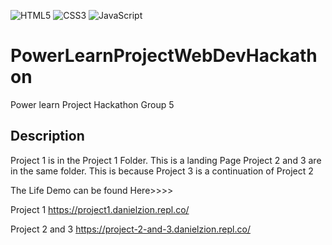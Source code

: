 ![HTML5](https://img.shields.io/badge/html5-%23E34F26.svg?style=for-the-badge&logo=html5&logoColor=white)
![CSS3](https://img.shields.io/badge/css3-%231572B6.svg?style=for-the-badge&logo=css3&logoColor=white)
![JavaScript](https://img.shields.io/badge/javascript-%23323330.svg?style=for-the-badge&logo=javascript&logoColor=%23F7DF1E)


# PowerLearnProjectWebDevHackathon
Power learn Project Hackathon Group 5

## Description
Project 1 is in the Project 1 Folder. This is a landing Page
Project 2 and 3 are in the same folder. This is because Project 3 is a continuation of Project 2


The Life Demo can be found Here>>>>

Project 1
https://project1.danielzion.repl.co/

Project 2 and 3
https://project-2-and-3.danielzion.repl.co/
